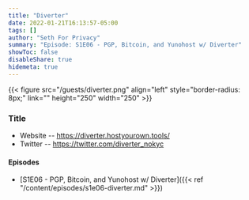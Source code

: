 ```yaml
---
title: "Diverter"
date: 2022-01-21T16:13:57-05:00
tags: []
author: "Seth For Privacy"
summary: "Episode: S1E06 - PGP, Bitcoin, and Yunohost w/ Diverter"
showToc: false
disableShare: true
hidemeta: true
---
```


{{< figure src="/guests/diverter.png" align="left" style="border-radius: 8px;" link="" height="250" width="250" >}}

### Title

- Website -- https://diverter.hostyourown.tools/
- Twitter -- https://twitter.com/diverter_nokyc

#### Episodes

- [S1E06 - PGP, Bitcoin, and Yunohost w/ Diverter]({{< ref "/content/episodes/s1e06-diverter.md" >}})
